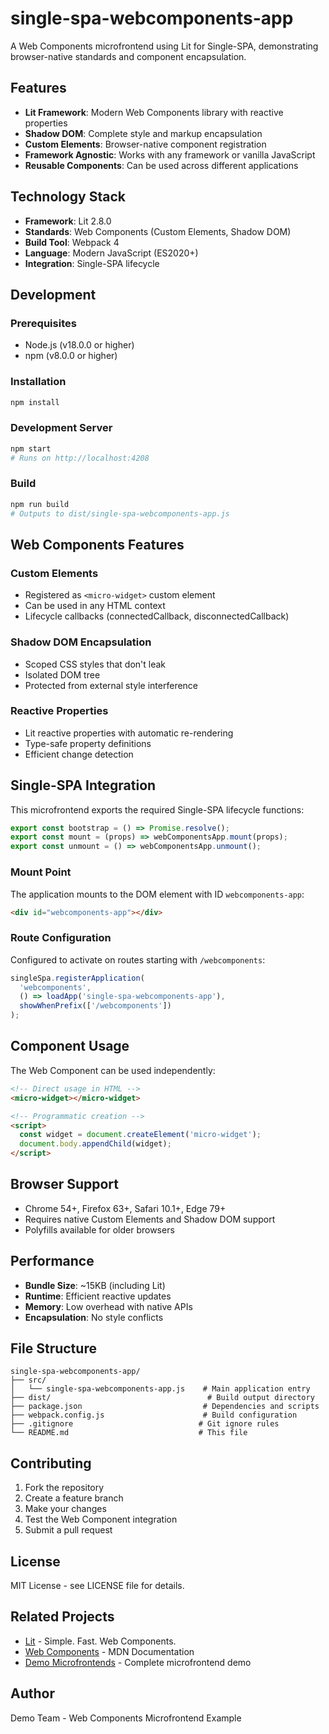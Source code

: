 # single-spa-webcomponents-app

A Web Components microfrontend using Lit for Single-SPA, demonstrating browser-native standards and component encapsulation.

## Features

- **Lit Framework**: Modern Web Components library with reactive properties
- **Shadow DOM**: Complete style and markup encapsulation
- **Custom Elements**: Browser-native component registration
- **Framework Agnostic**: Works with any framework or vanilla JavaScript
- **Reusable Components**: Can be used across different applications

## Technology Stack

- **Framework**: Lit 2.8.0
- **Standards**: Web Components (Custom Elements, Shadow DOM)
- **Build Tool**: Webpack 4
- **Language**: Modern JavaScript (ES2020+)
- **Integration**: Single-SPA lifecycle

## Development

### Prerequisites

- Node.js (v18.0.0 or higher)
- npm (v8.0.0 or higher)

### Installation

```bash
npm install
```

### Development Server

```bash
npm start
# Runs on http://localhost:4208
```

### Build

```bash
npm run build
# Outputs to dist/single-spa-webcomponents-app.js
```

## Web Components Features

### Custom Elements
- Registered as `<micro-widget>` custom element
- Can be used in any HTML context
- Lifecycle callbacks (connectedCallback, disconnectedCallback)

### Shadow DOM Encapsulation
- Scoped CSS styles that don't leak
- Isolated DOM tree
- Protected from external style interference

### Reactive Properties
- Lit reactive properties with automatic re-rendering
- Type-safe property definitions
- Efficient change detection

## Single-SPA Integration

This microfrontend exports the required Single-SPA lifecycle functions:

```javascript
export const bootstrap = () => Promise.resolve();
export const mount = (props) => webComponentsApp.mount(props);
export const unmount = () => webComponentsApp.unmount();
```

### Mount Point

The application mounts to the DOM element with ID `webcomponents-app`:

```html
<div id="webcomponents-app"></div>
```

### Route Configuration

Configured to activate on routes starting with `/webcomponents`:

```javascript
singleSpa.registerApplication(
  'webcomponents',
  () => loadApp('single-spa-webcomponents-app'),
  showWhenPrefix(['/webcomponents'])
);
```

## Component Usage

The Web Component can be used independently:

```html
<!-- Direct usage in HTML -->
<micro-widget></micro-widget>

<!-- Programmatic creation -->
<script>
  const widget = document.createElement('micro-widget');
  document.body.appendChild(widget);
</script>
```

## Browser Support

- Chrome 54+, Firefox 63+, Safari 10.1+, Edge 79+
- Requires native Custom Elements and Shadow DOM support
- Polyfills available for older browsers

## Performance

- **Bundle Size**: ~15KB (including Lit)
- **Runtime**: Efficient reactive updates
- **Memory**: Low overhead with native APIs
- **Encapsulation**: No style conflicts

## File Structure

```
single-spa-webcomponents-app/
├── src/
│   └── single-spa-webcomponents-app.js    # Main application entry
├── dist/                                   # Build output directory
├── package.json                           # Dependencies and scripts
├── webpack.config.js                      # Build configuration
├── .gitignore                            # Git ignore rules
└── README.md                             # This file
```

## Contributing

1. Fork the repository
2. Create a feature branch
3. Make your changes
4. Test the Web Component integration
5. Submit a pull request

## License

MIT License - see LICENSE file for details.

## Related Projects

- [Lit](https://lit.dev/) - Simple. Fast. Web Components.
- [Web Components](https://developer.mozilla.org/en-US/docs/Web/Web_Components) - MDN Documentation
- [Demo Microfrontends](../README.md) - Complete microfrontend demo

## Author

Demo Team - Web Components Microfrontend Example